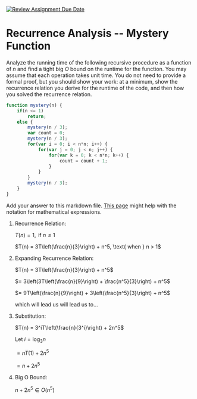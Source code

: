 [![Review Assignment Due Date](https://classroom.github.com/assets/deadline-readme-button-24ddc0f5d75046c5622901739e7c5dd533143b0c8e959d652212380cedb1ea36.svg)](https://classroom.github.com/a/OlW38W4k)
# Recurrence Analysis -- Mystery Function

Analyze the running time of the following recursive procedure as a function of
$n$ and find a tight big $O$ bound on the runtime for the function. You may
assume that each operation takes unit time. You do not need to provide a formal
proof, but you should show your work: at a minimum, show the recurrence relation
you derive for the runtime of the code, and then how you solved the recurrence
relation.

```javascript
function mystery(n) {
    if(n <= 1)
        return;
    else {
        mystery(n / 3);
        var count = 0;
        mystery(n / 3);
        for(var i = 0; i < n*n; i++) {
            for(var j = 0; j < n; j++) {
                for(var k = 0; k < n*n; k++) {
                    count = count + 1;
                }
            }
        }
        mystery(n / 3);
    }
}
```

Add your answer to this markdown file. [This
page](https://docs.github.com/en/get-started/writing-on-github/working-with-advanced-formatting/writing-mathematical-expressions)
might help with the notation for mathematical expressions.

1. Recurrence Relation:

   $T(n) = 1, \text{ if } n \leq 1$
   
   $T(n) = 3T\left(\frac{n}{3}\right) + n^5, \text{ when } n > 1$

2. Expanding Recurrence Relation:

   $T(n) = 3T\left(\frac{n}{3}\right) + n^5$

   $= 3\left(3T\left(\frac{n}{9}\right) + \frac{n^5}{3}\right) + n^5$

   $= 9T\left(\frac{n}{9}\right) + 3\left(\frac{n^5}{3}\right) + n^5$

   which will lead us will lead us to...

4. Substitution:

   $T(n) = 3^iT\left(\frac{n}{3^i}\right) + 2n^5$

    $\text{Let } i = \log_3{n}$
   
   $= nT(1) + 2n^5$
   
   $= n + 2n^5$


5. Big O Bound:
   
   $n + 2n^5 \in O(n^5)$






